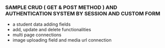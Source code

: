 ### SAMPLE CRUD ( GET & POST METHOD ) AND AUTHENTICATION SYSTEM BY SESSION AND CUSTOM FORM

* a student data adding fields
* add, update and delete functionalities
* multi page connections
* image uploading field and media url connection
